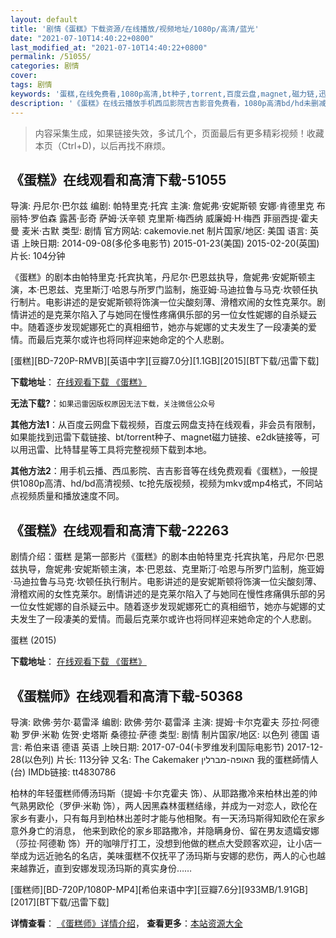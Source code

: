 ```yaml
---
layout: default
title: '剧情《蛋糕》下载资源/在线播放/视频地址/1080p/高清/蓝光'
date: "2021-07-10T14:40:22+0800"
last_modified_at: "2021-07-10T14:40:22+0800"
permalink: /51055/
categories: 剧情
cover:
tags: 剧情
keywords: '蛋糕,在线免费看,1080p高清,bt种子,torrent,百度云盘,magnet,磁力链,迅雷下载资源'
description: '《蛋糕》在线云播放手机西瓜影院吉吉影音免费看，1080p高清bd/hd未删减完整版和tc抢先枪版，mkv/mp4格式，附带bt/torrent种子、magnet/磁力链、百度云盘、网盘资源迅雷下载链接'
---
```


>内容采集生成，如果链接失效，多试几个，页面最后有更多精彩视频！收藏本页（Ctrl+D)，以后再找不麻烦。


## 《蛋糕》在线观看和高清下载-51055

导演: 丹尼尔·巴尔兹 编剧: 帕特里克·托宾 主演: 詹妮弗·安妮斯顿 安娜·肯德里克 布丽特·罗伯森 露茜·彭奇 萨姆·沃辛顿 克里斯·梅西纳 威廉姆·H·梅西 菲丽西提·霍夫曼 麦米·古默 类型: 剧情 官方网站: cakemovie.net 制片国家/地区: 美国 语言: 英语 上映日期: 2014-09-08(多伦多电影节) 2015-01-23(美国) 2015-02-20(英国) 片长: 104分钟

《蛋糕》的剧本由帕特里克·托宾执笔，丹尼尔·巴恩兹执导，詹妮弗·安妮斯顿主演，本·巴恩兹、克里斯汀·哈恩与所罗门监制，施亚姆·马迪拉鲁与马克·坎顿任执行制片。电影讲述的是安妮斯顿将饰演一位尖酸刻薄、滑稽欢闹的女性克莱尔。剧情讲述的是克莱尔陷入了与她同在慢性疼痛俱乐部的另一位女性妮娜的自杀疑云中。随着逐步发现妮娜死亡的真相细节，她亦与妮娜的丈夫发生了一段凄美的爱情。而最后克莱尔或许也将同样迎来她命定的个人悲剧。


[蛋糕][BD-720P-RMVB][英语中字][豆瓣7.0分][1.1GB][2015][BT下载/迅雷下载]

**下载地址**： [在线观看下载 《蛋糕》](https://www.btdx8.com/torrent/cake_2015.html) 


**无法下载?**：`如果迅雷因版权原因无法下载，关注微信公众号 `

**其他方法1**：从百度云网盘下载视频，百度云网盘支持在线观看，非会员有限制，如果能找到迅雷下载链接、bt/torrent种子、magnet磁力链接、e2dk链接等，可以用迅雷、比特彗星等工具将完整视频下载到本地。

**其他方法2**：用手机云播、西瓜影院、吉吉影音等在线免费观看《蛋糕》，一般提供1080p高清、hd/bd高清视频、tc抢先版视频，视频为mkv或mp4格式，不同站点视频质量和播放速度不同。


## 《蛋糕》在线观看和高清下载-22263

剧情介绍：蛋糕 是第一部影片《蛋糕》的剧本由帕特里克·托宾执笔，丹尼尔·巴恩兹执导，詹妮弗·安妮斯顿主演，本·巴恩兹、克里斯汀·哈恩与所罗门监制，施亚姆·马迪拉鲁与马克·坎顿任执行制片。电影讲述的是安妮斯顿将饰演一位尖酸刻薄、滑稽欢闹的女性克莱尔。剧情讲述的是克莱尔陷入了与她同在慢性疼痛俱乐部的另一位女性妮娜的自杀疑云中。随着逐步发现妮娜死亡的真相细节，她亦与妮娜的丈夫发生了一段凄美的爱情。而最后克莱尔或许也将同样迎来她命定的个人悲剧。


蛋糕 (2015)

**下载地址**： [在线观看下载 《蛋糕》](https://www.btbtdy.me/btdy/dy614.html) 


## 《蛋糕师》在线观看和高清下载-50368

导演: 欧佛·劳尔·葛雷泽 编剧: 欧佛·劳尔·葛雷泽 主演: 提姆·卡尔克霍夫 莎拉·阿德勒 罗伊·米勒 佐贺·史塔斯 桑德拉·萨德 类型: 剧情 制片国家/地区: 以色列 德国 语言: 希伯来语 德语 英语 上映日期: 2017-07-04(卡罗维发利国际电影节) 2017-12-28(以色列) 片长: 113分钟 又名: The Cakemaker האופה-מברלין 我的蛋糕師情人(台) IMDb链接: tt4830786

柏林的年轻蛋糕师傅汤玛斯（提姆·卡尔克霍夫 饰）、从耶路撒冷来柏林出差的帅气熟男欧伦（罗伊·米勒 饰），两人因黑森林蛋糕结缘，并成为一对恋人，欧伦在家乡有妻小，只有每月到柏林出差时才能与他相聚。有一天汤玛斯得知欧伦在家乡意外身亡的消息， 他来到欧伦的家乡耶路撒冷，并隐瞒身份、留在男友遗孀安娜（莎拉·阿德勒 饰）开的咖啡厅打工，没想到他做的糕点大受顾客欢迎，让小店一举成为远近驰名的名店，美味蛋糕不仅抚平了汤玛斯与安娜的悲伤，两人的心也越来越靠近，直到安娜发现汤玛斯的真实身份……


[蛋糕师][BD-720P/1080P-MP4][希伯来语中字][豆瓣7.6分][933MB/1.91GB][2017][BT下载/迅雷下载]

**详情查看**： [《蛋糕师》详情介绍](/movie/50368/)， **查看更多**：[本站资源大全](/movie/t/all/)

